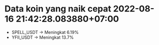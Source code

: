 # Data koin yang naik cepat 2022-08-16 21:42:28.083880+07:00

* SPELL_USDT -> Meningkat 6.19%
* YFII_USDT -> Meningkat 13.7%
